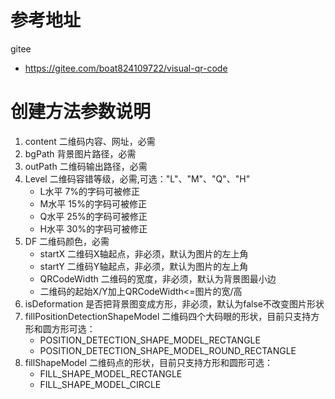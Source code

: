 # 参考地址
gitee
- https://gitee.com/boat824109722/visual-qr-code

# 创建方法参数说明
1. content 二维码内容、网址，必需
2. bgPath 背景图片路径，必需
3. outPath 二维码输出路径，必需
4. Level 二维码容错等级，必需,可选："L"、"M"、"Q"、"H"
    - L水平 7%的字码可被修正
    - M水平 15%的字码可被修正
    - Q水平 25%的字码可被修正
    - H水平 30%的字码可被修正
5. DF 二维码颜色，必需
    - startX 二维码X轴起点，非必须，默认为图片的左上角
    - startY 二维码Y轴起点，非必须，默认为图片的左上角
    - QRCodeWidth 二维码的宽度，非必须，默认为背景图最小边
    - 二维码的起始X/Y加上QRCodeWidth<=图片的宽/高
6. isDeformation 是否把背景图变成方形，非必须，默认为false不改变图片形状
7. fillPositionDetectionShapeModel 二维码四个大码眼的形状，目前只支持方形和圆方形可选：
    - POSITION_DETECTION_SHAPE_MODEL_RECTANGLE
    - POSITION_DETECTION_SHAPE_MODEL_ROUND_RECTANGLE
8. fillShapeModel 二维码点的形状，目前只支持方形和圆形可选：
    - FILL_SHAPE_MODEL_RECTANGLE
    - FILL_SHAPE_MODEL_CIRCLE

